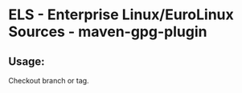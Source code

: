 # ELS - Enterprise Linux/EuroLinux Sources - maven-gpg-plugin
 
## Usage:
  Checkout branch or tag.
